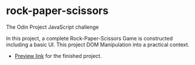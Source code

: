 # rock-paper-scissors

The Odin Project JavaScript challenge

In this project, a complete Rock-Paper-Scissors Game is constructed including a basic UI. This project DOM Manipulation into a practical context.

* [Preview link](https://htmlpreview.github.io/?https://github.com/konrascher3/rock-paper-scissors/blob/main/index.html) for the finished project.
